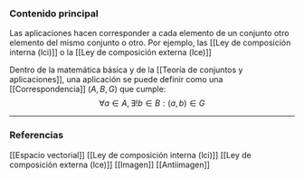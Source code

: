 ### Contenido principal

Las aplicaciones hacen corresponder a cada elemento de un conjunto otro elemento del mismo conjunto o otro. Por ejemplo, las [[Ley de composición interna (lci)]] o la [[Ley de composición externa (lce)]]

Dentro de la matemática básica y de la [[Teoría de conjuntos y aplicaciones]], una aplicación se puede definir como una [[Correspondencia]] $(A,B,G)$ que cumple:
$$
\begin{equation}
\forall a \in A, \exists!b\in B: (a,b)\in G
\end{equation}
$$


--- 
### Referencias
[[Espacio vectorial]]
[[Ley de composición interna (lci)]]
[[Ley de composición externa (lce)]]
[[Imagen]]
[[Antiimagen]]